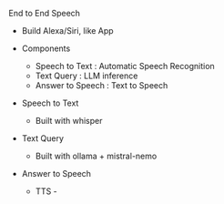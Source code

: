 End to End Speech

- Build Alexa/Siri, like App

- Components
    - Speech to Text : Automatic Speech Recognition
    - Text Query : LLM inference
    - Answer to Speech : Text to Speech


- Speech to Text
    - Built with whisper

- Text Query
    - Built with ollama + mistral-nemo

- Answer to Speech
    - TTS - 